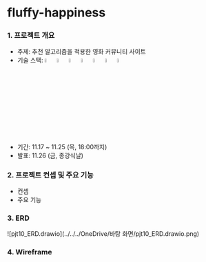# fluffy-happiness

### 1. 프로젝트 개요

- 주제: 추천 알고리즘을 적용한 영화 커뮤니티 사이트
- 기술 스택: <img src="https://img.shields.io/badge/javascript-F7DF1E?style=for-the-badge&logo=javascript&logoColor=black" height="5%"> <img src="https://img.shields.io/badge/bootstrap-7952B3?style=for-the-badge&logo=bootstrap&logoColor=white" height="5%"> <img src="https://img.shields.io/badge/vue.js-4FC08D?style=for-the-badge&logo=vue.js&logoColor=white" height="5%"> <img src="https://img.shields.io/badge/node.js-4FC08D?style=for-the-badge&logo=node.js&logoColor=white" height="5%"> <img src="https://img.shields.io/badge/html-E34F26?style=for-the-badge&logo=html5&logoColor=white" height="5%"> <img src="https://img.shields.io/badge/css-1572B6?style=for-the-badge&logo=css3&logoColor=white" height="5%"> <img src="https://img.shields.io/badge/django-4FC08D?style=for-the-badge&logo=django&logoColor=white" height="5%">
- 기간: 11.17 ~ 11.25 (목, 18:00까지)
- 발표: 11.26 (금, 종강식날)

### 2. 프로젝트 컨셉 및 주요 기능

- 컨셉
- 주요 기능



### 3. ERD

![pjt10_ERD.drawio](../../../OneDrive/바탕 화면/pjt10_ERD.drawio.png)

###  4. Wireframe

